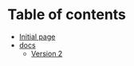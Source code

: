 # Table of contents

* [Initial page](README.md)
* [docs](docs/README.md)
  * [Version 2](docs/version1.md)

